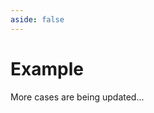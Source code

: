 ```yaml
---
aside: false
---
```


# Example

More cases are being updated...


<component v-if="CaseContainer" :is="CaseContainer"></component>

<script>
import { shallowRef } from "vue"

export default {
  data() {
    return {
      CaseContainer: null,
    }
  },

  mounted() {
    import('../demo/moreCase/index.vue').then((module) => {
      this.CaseContainer = shallowRef(module.default)
    })

  }
}
</script>
